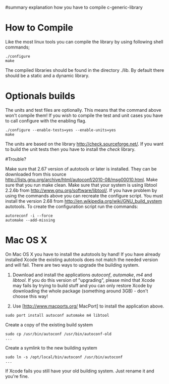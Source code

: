 #summary explanation how you have to compile c-generic-library


# How to Compile

Like the most linux tools you can compile the library by using following shell commands;

```
./configure
make
```


The compiled libraries should be found in the directory ./lib. By default there should be a static and a dynamic library.


# Optionals builds

The units and test files are optionally. This means that the command above won't compile them! If you wish to compile the test and unit cases you have to call configure with the enabling flag.

```
./configure --enable-tests=yes --enable-units=yes
make
```


The units are based on the library http://check.sourceforge.net/. If you want to build the unit tests then you have to install the *check* library.

#Trouble?

Make sure that 2.67 version of autotools or later is installed. They can be downloaded from this source http://lists.gnu.org/archive/html/autoconf/2010-08/msg00010.html.
Make sure that you run make clean.
Make sure that your system is using libtool 2.2.6b from http://www.gnu.org/software/libtool/.
If you have problem by using the commands above you can recreate the configure script. You must install the version 2.68 from http://en.wikipedia.org/wiki/GNU_build_system autotools. To create the configuration script run the commands:



```
autoreconf -i --force
automake --add-missing
```



# Mac OS X

On Mac OS X you have to install the autotools by hand! If you have already installed Xcode the existing autotools does not match the needed version and will fail. There are two ways to upgrade the building system.

1. Download and install the applications *autoconf*, *automake*, *m4* and *libtool*. If you do this version of "upgrading", please mind that Xcode may fails by trying to build stuff and you can only restore Xcode by downloading the whole package (something around 3GB) - don't choose this way!

2. Use [http://www.macports.org/ MacPort] to install the application above.

```
sudo port install autoconf automake m4 libtool
```

Create a copy of the existing build system

```
sudo cp /usr/bin/autoconf /usr/bin/autoconf-old
...
```

Create a symlink to the new building system

```
sudo ln -s /opt/local/bin/autoconf /usr/bin/autoconf
...
```

If Xcode fails you still have your old building system. Just rename it and you're fine.
